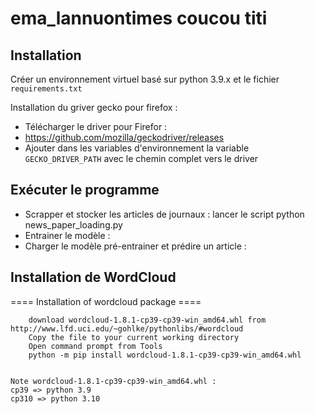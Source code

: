 # ema_lannuontimes coucou titi


## Installation

Créer un environnement virtuel basé sur python 3.9.x et le fichier `requirements.txt`

Installation du griver gecko pour firefox :
- Télécharger le driver pour Firefor : 
- https://github.com/mozilla/geckodriver/releases
- Ajouter dans les variables d'environnement la variable `GECKO_DRIVER_PATH` avec le chemin complet vers le driver

## Exécuter le programme

- Scrapper et stocker les articles de journaux : lancer le script python news_paper_loading.py
- Entrainer le modèle :
- Charger le modèle pré-entrainer et prédire un article :

## Installation de WordCloud

==== Installation of wordcloud package ====

```
    download wordcloud‑1.8.1‑cp39‑cp39‑win_amd64.whl from http://www.lfd.uci.edu/~gohlke/pythonlibs/#wordcloud
    Copy the file to your current working directory
    Open command prompt from Tools
    python -m pip install wordcloud‑1.8.1‑cp39‑cp39‑win_amd64.whl


Note wordcloud‑1.8.1‑cp39‑cp39‑win_amd64.whl :
cp39 => python 3.9
cp310 => python 3.10
```